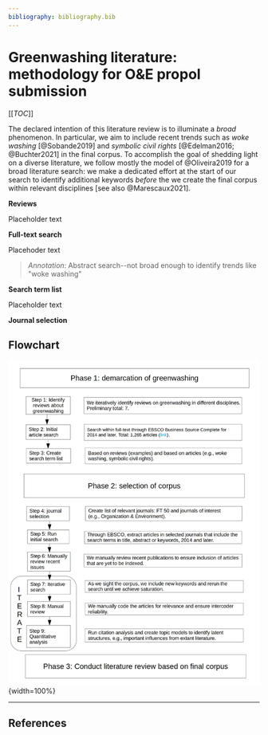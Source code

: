 ```yaml
---
bibliography: bibliography.bib
---
```


# Greenwashing literature: methodology for O&E propol submission

[[_TOC_]]

The declared intention of this literature review is to illuminate a *broad* phenomenon. In particular, we aim to include recent trends such as *woke washing* [@Sobande2019] and *symbolic civil rights* [@Edelman2016; @Buchter2021] in the final corpus. To accomplish the goal of shedding light on a diverse literature, we follow mostly the model of @Oliveira2019 for a broad literature search: we make a dedicated effort at the start of our search to identify additional keywords *before* the we create the final corpus within relevant disciplines [see also @Marescaux2021].

**Reviews**

Placeholder text

**Full-text search**

Placehoder text

> *Annotation*: Abstract search--not broad enough to identify trends like "woke washing"

**Search term list**

Placeholder text

**Journal selection**

## Flowchart

![Corpus selection--flo](/uploads/flowchart.jpg){width=100%}

---

## References